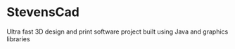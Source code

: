 # StevensCad
Ultra fast 3D design and print software project built using Java and graphics libraries
